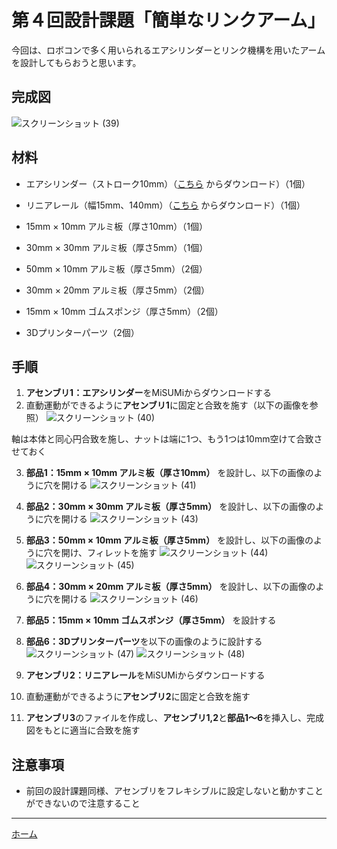 # 第４回設計課題「簡単なリンクアーム」

今回は、ロボコンで多く用いられるエアシリンダーとリンク機構を用いたアームを設計してもらおうと思います。

## 完成図
![スクリーンショット (39)](./img/%E3%82%B9%E3%82%AF%E3%83%AA%E3%83%BC%E3%83%B3%E3%82%B7%E3%83%A7%E3%83%83%E3%83%88%20(39).png)

## 材料
* エアシリンダー（ストローク10mm）（[こちら](https://jp.misumi-ec.com/vona2/detail/110300363940/?PNSearch=MSPCB10-30&HissuCode=MSPCB10-30) からダウンロード）（1個）

* リニアレール（幅15mm、140mm）（[こちら](https://jp.misumi-ec.com/vona2/detail/110301962560/?PNSearch=SROM15-140&HissuCode=SROM15-140) からダウンロード）（1個）

* 15mm × 10mm アルミ板（厚さ10mm）（1個）

* 30mm × 30mm アルミ板（厚さ5mm）（1個）

* 50mm × 10mm アルミ板（厚さ5mm）（2個）

* 30mm × 20mm アルミ板（厚さ5mm）（2個）

* 15mm × 10mm ゴムスポンジ（厚さ5mm）（2個）

* 3Dプリンターパーツ（2個）

## 手順
1. **アセンブリ1：エアシリンダー**をMiSUMiからダウンロードする
2. 直動運動ができるように**アセンブリ1**に固定と合致を施す（以下の画像を参照）
![スクリーンショット (40)](./img/%E3%82%B9%E3%82%AF%E3%83%AA%E3%83%BC%E3%83%B3%E3%82%B7%E3%83%A7%E3%83%83%E3%83%88%20(40).png)

軸は本体と同心円合致を施し、ナットは端に1つ、もう1つは10mm空けて合致させておく

3. **部品1：15mm × 10mm アルミ板（厚さ10mm）** を設計し、以下の画像のように穴を開ける
![スクリーンショット (41)](./img/%E3%82%B9%E3%82%AF%E3%83%AA%E3%83%BC%E3%83%B3%E3%82%B7%E3%83%A7%E3%83%83%E3%83%88%20(41).png)

4. **部品2：30mm × 30mm アルミ板（厚さ5mm）** を設計し、以下の画像のように穴を開ける
![スクリーンショット (43)](./img/%E3%82%B9%E3%82%AF%E3%83%AA%E3%83%BC%E3%83%B3%E3%82%B7%E3%83%A7%E3%83%83%E3%83%88%20(43).png)

5. **部品3：50mm × 10mm アルミ板（厚さ5mm）** を設計し、以下の画像のように穴を開け、フィレットを施す
![スクリーンショット (44)](./img/%E3%82%B9%E3%82%AF%E3%83%AA%E3%83%BC%E3%83%B3%E3%82%B7%E3%83%A7%E3%83%83%E3%83%88%20(44).png)
![スクリーンショット (45)](./img/%E3%82%B9%E3%82%AF%E3%83%AA%E3%83%BC%E3%83%B3%E3%82%B7%E3%83%A7%E3%83%83%E3%83%88%20(45).png)

6. **部品4：30mm × 20mm アルミ板（厚さ5mm）** を設計し、以下の画像のように穴を開ける
![スクリーンショット (46)](./img/%E3%82%B9%E3%82%AF%E3%83%AA%E3%83%BC%E3%83%B3%E3%82%B7%E3%83%A7%E3%83%83%E3%83%88%20(46).png)


7. **部品5：15mm × 10mm ゴムスポンジ（厚さ5mm）** を設計する

8. **部品6：3Dプリンターパーツ**を以下の画像のように設計する
![スクリーンショット (47)](./img/%E3%82%B9%E3%82%AF%E3%83%AA%E3%83%BC%E3%83%B3%E3%82%B7%E3%83%A7%E3%83%83%E3%83%88%20(47).png)
![スクリーンショット (48)](./img/%E3%82%B9%E3%82%AF%E3%83%AA%E3%83%BC%E3%83%B3%E3%82%B7%E3%83%A7%E3%83%83%E3%83%88%20(48).png)

9. **アセンブリ2：リニアレール**をMiSUMiからダウンロードする

10. 直動運動ができるように**アセンブリ2**に固定と合致を施す

9. **アセンブリ3**のファイルを作成し、**アセンブリ1,2**と**部品1〜6**を挿入し、完成図をもとに適当に合致を施す

## 注意事項
* 前回の設計課題同様、アセンブリをフレキシブルに設定しないと動かすことができないので注意すること

---

[ホーム](index.md)